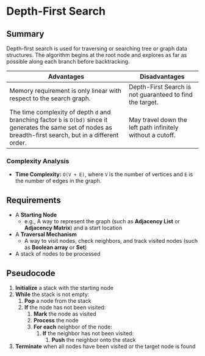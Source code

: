 # Depth-First Search

## Summary

Depth-first search is used for traversing or searching tree or graph data structures. The algorithm begins at the root
node and explores as far as possible along each branch before backtracking.

| Advantages | Disadvantages |
|------------|---------------|
| Memory requirement is only linear with respect to the search graph. | Depth-First Search is not guaranteed to find the target. |
| The time complexity of depth `d` and branching factor `b` is `O(bd)` since it generates the same set of nodes as breadth-first search, but in a different order. | May travel down the left path infinitely without a cutoff. |

### Complexity Analysis

*   **Time Complexity:** `O(V + E)`, where `V` is the number of vertices and `E` is the number of edges in the graph.

## Requirements

*   A **Starting Node**
    *   e.g., A way to represent the graph (such as **Adjacency List** or **Adjacency Matrix**) and a start location
*   A **Traversal Mechanism**
    *   A way to visit nodes, check neighbors, and track visited nodes (such as **Boolean array** or **Set**)
*   A stack of nodes to be processed

## Pseudocode

1.  **Initialize** a stack with the starting node
2.  **While** the stack is not empty:
    1.  **Pop** a node from the stack
    2.  **If** the node has not been visited:
        1.  **Mark** the node as visited
        2.  **Process** the node
        3.  **For each** neighbor of the node:
            1.  **If** the neighbor has not been visited:
                1.  **Push** the neighbor onto the stack
3.  **Terminate** when all nodes have been visited or the target node is found

